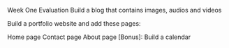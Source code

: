 Week One Evaluation
Build a blog that contains images, audios and videos

Build a portfolio website and add these pages:

Home page
Contact page
About page
[Bonus]:
Build a calendar